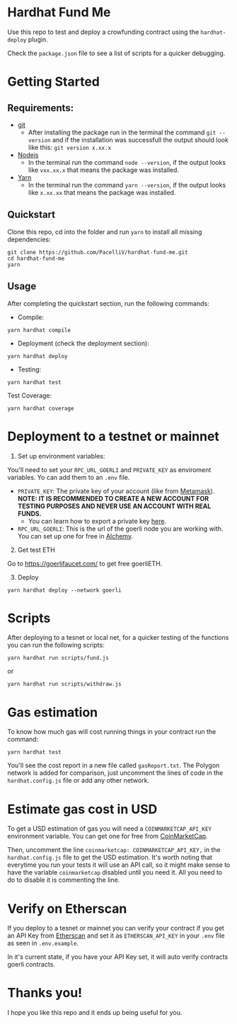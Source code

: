 # Hardhat Fund Me

Use this repo to test and deploy a crowfunding contract using the `hardhat-deploy` plugin.

Check the `package.json` file to see a list of scripts for a quicker debugging.

# Getting Started #
## Requirements:

- [git](https://git-scm.com/book/en/v2/Getting-Started-Installing-Git)
    - After installing the package run in the terminal the command `git --version` and if the installation was successfull the output should look like this: `git version x.xx.x` 
- [Nodejs](https://nodejs.org/en/)
    - In the terminal run the command `node --version`, if the output looks like `vxx.xx.x` that means the package was installed.
- [Yarn](https://yarnpkg.com/getting-started/install)
    - In the terminal run the command `yarn --version`, if the output looks like `x.xx.xx` that means the package was installed.

## Quickstart

Clone this repo, cd into the folder and run `yarn` to install all missing dependencies: 
```
git clone https://github.com/PacelliV/hardhat-fund-me.git
cd hardhat-fund-me
yarn
```
## Usage
After completing the quickstart section, run the following commands:
- Compile:
```
yarn hardhat compile
```
- Deployment (check the deployment section): 
```
yarn hardhat deploy
```
- Testing:
```
yarn hardhat test
```
Test Coverage:
```
yarn hardhat coverage
```
# Deployment to a testnet or mainnet

1. Set up environment variables:

You'll need to set your `RPC_URL_GOERLI` and `PRIVATE_KEY` as enviroment variables. Yo can add them to an `.env` file.

-  `PRIVATE_KEY`: The private key of your account (like from [Metamask](https://metamask.io/)). <b>NOTE: IT IS RECOMMENDED TO CREATE A NEW ACCOUNT FOR TESTING PURPOSES AND NEVER USE AN ACCOUNT WITH REAL FUNDS.</b>
    - You can learn how to export a private key [here](https://metamask.zendesk.com/hc/en-us/articles/360015289632-How-to-Export-an-Account-Private-Key).
-  `RPC_URL_GOERLI`: This is the url of the goerli node you are working with. You can set up one for free in [Alchemy](https://www.alchemy.com/).

2. Get test ETH

Go to https://goerlifaucet.com/ to get free goerliETH.

3. Deploy

```
yarn hardhat deploy --network goerli
```

# Scripts

After deploying to a tesnet or local net, for a quicker testing of the functions you can run the following scripts:

```
yarn hardhat run scripts/fund.js
```
or
```
yarn hardhat run scripts/withdraw.js
```

# Gas estimation

To know how much gas will cost running things in your contract run the command:
```
yarn hardhat test 
```
You'll see the cost report in a new file called `gasReport.txt`. The Polygon network is added for comparison, just uncomment the lines of code in the `hardhat.config.js` file or add any other network.

# Estimate gas cost in USD

To get a USD estimation of gas you will need a `COINMARKETCAP_API_KEY` environment variable. You can get one for free from [CoinMarketCap](https://pro.coinmarketcap.com/account).

Then, uncomment the line `coinmarketcap: COINMARKETCAP_API_KEY,` in the `hardhat.config.js` file to get the USD estimation. It's worth noting that everytime you run your tests it will use an API call, so it might make sense to have the variable `coinmarketcap` disabled until you need it. All you need to do to disable it is commenting the line.

# Verify on Etherscan

If you deploy to a tesnet or mainnet you can verify your contract if you get an API Key from [Etherscan](https://etherscan.io/login?cmd=last) and set it as `ETHERSCAN_API_KEY` in your `.env` file as seen in `.env.example`.

In it's current state, if you have your API Key set, it will auto verify contracts goerli contracts.

# Thanks you!
I hope you like this repo and it ends up being useful for you.